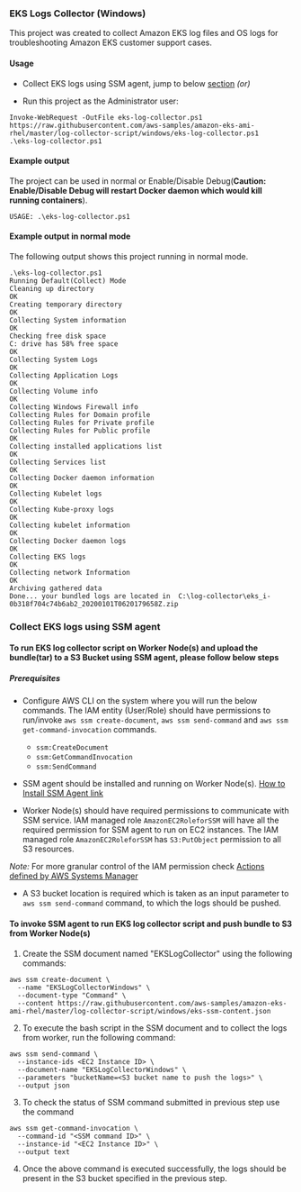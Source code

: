 ### EKS Logs Collector (Windows)

This project was created to collect Amazon EKS log files and OS logs for troubleshooting Amazon EKS customer support cases.

#### Usage

* Collect EKS logs using SSM agent, jump to below [section](#collect-eks-logs-using-ssm-agent) _(or)_

* Run this project as the Administrator user:

```
Invoke-WebRequest -OutFile eks-log-collector.ps1 https://raw.githubusercontent.com/aws-samples/amazon-eks-ami-rhel/master/log-collector-script/windows/eks-log-collector.ps1
.\eks-log-collector.ps1
```

#### Example output

The project can be used in normal or Enable/Disable Debug(**Caution: Enable/Disable Debug will restart Docker daemon which would kill running containers**).

```
USAGE: .\eks-log-collector.ps1
```

#### Example output in normal mode

The following output shows this project running in normal mode.

```
.\eks-log-collector.ps1
Running Default(Collect) Mode
Cleaning up directory
OK
Creating temporary directory
OK
Collecting System information
OK
Checking free disk space
C: drive has 58% free space
OK
Collecting System Logs
OK
Collecting Application Logs
OK
Collecting Volume info
OK
Collecting Windows Firewall info
Collecting Rules for Domain profile
Collecting Rules for Private profile
Collecting Rules for Public profile
OK
Collecting installed applications list
OK
Collecting Services list
OK
Collecting Docker daemon information
OK
Collecting Kubelet logs
OK
Collecting Kube-proxy logs
OK
Collecting kubelet information
OK
Collecting Docker daemon logs
OK
Collecting EKS logs
OK
Collecting network Information
OK
Archiving gathered data
Done... your bundled logs are located in  C:\log-collector\eks_i-0b318f704c74b6ab2_20200101T0620179658Z.zip
```

### Collect EKS logs using SSM agent

#### To run EKS log collector script on Worker Node(s) and upload the bundle(tar) to a S3 Bucket using SSM agent, please follow below steps

##### Prerequisites

* Configure AWS CLI on the system where you will run the below commands. The IAM entity (User/Role) should have permissions to run/invoke `aws ssm create-document`, `aws ssm send-command` and `aws ssm get-command-invocation` commands.

  * `ssm:CreateDocument`
  * `ssm:GetCommandInvocation`
  * `ssm:SendCommand`

* SSM agent should be installed and running on Worker Node(s). [How to Install SSM Agent link](https://docs.aws.amazon.com/systems-manager/latest/userguide/sysman-manual-agent-install.html)

* Worker Node(s) should have required permissions to communicate with SSM service. IAM managed role `AmazonEC2RoleforSSM` will have all the required permission for SSM agent to run on EC2 instances. The IAM managed role `AmazonEC2RoleforSSM` has `S3:PutObject` permission to all S3 resources.

*Note:* For more granular control of the IAM permission check [Actions defined by AWS Systems Manager](https://docs.aws.amazon.com/IAM/latest/UserGuide/list_awssystemsmanager.html%23awssystemsmanager-actions-as-permissions)

* A S3 bucket location is required which is taken as an input parameter to `aws ssm send-command` command, to which the logs should be pushed.

#### To invoke SSM agent to run EKS log collector script and push bundle to S3 from Worker Node(s)

1. Create the SSM document named "EKSLogCollector" using the following commands:

```
aws ssm create-document \
  --name "EKSLogCollectorWindows" \
  --document-type "Command" \
  --content https://raw.githubusercontent.com/aws-samples/amazon-eks-ami-rhel/master/log-collector-script/windows/eks-ssm-content.json
```

2. To execute the bash script in the SSM document and to collect the logs from worker, run the following command:

```
aws ssm send-command \
  --instance-ids <EC2 Instance ID> \
  --document-name "EKSLogCollectorWindows" \
  --parameters "bucketName=<S3 bucket name to push the logs>" \
  --output json
```

3. To check the status of SSM command submitted in previous step use the command

```
aws ssm get-command-invocation \
  --command-id "<SSM command ID>" \
  --instance-id "<EC2 Instance ID>" \
  --output text
```

4. Once the above command is executed successfully, the logs should be present in the S3 bucket specified in the previous step.
